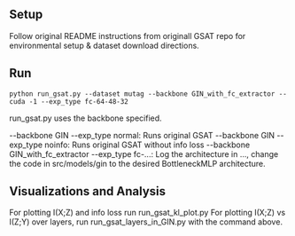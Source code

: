 ## Setup

Follow original README instructions from originall GSAT repo for environmental setup & dataset download directions.

## Run

```
python run_gsat.py --dataset mutag --backbone GIN_with_fc_extractor --cuda -1 --exp_type fc-64-48-32
```

run_gsat.py uses the backbone specified. 

--backbone GIN --exp_type normal: Runs original GSAT
--backbone GIN --exp_type noinfo: Runs original GSAT without info loss
--backbone GIN_with_fc_extractor --exp_type fc-...: Log the architecture in ..., change the code in src/models/gin to the desired BottleneckMLP architecture.

## Visualizations and Analysis

For plotting I(X;Z) and info loss run run_gsat_kl_plot.py For plotting I(X;Z) vs I(Z;Y) over layers, run run_gsat_layers_in_GIN.py with the command above. 
